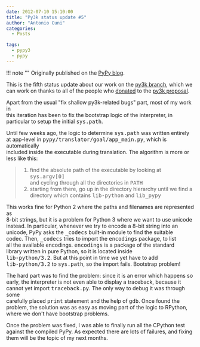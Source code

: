 ```yaml
---
date: 2012-07-10 15:10:00
title: "Py3k status update #5"
author: "Antonio Cuni"
categories:
  - Posts

tags:
  - pypy3
  - pypy
---
```


!!! note ""
    Originally published on the [PyPy blog](https://pypy.org/posts/2012/07/py3k-status-update-5-359698189825543897.html).


<html><body><p>This is the fifth status update about our work on the <a class="reference external" href="https://foss.heptapod.net/pypy/pypy/-/tree/branch/py3k">py3k branch</a>, which we<br>
can work on thanks to all of the people who <a class="reference external" href="/posts/2012/01/py3k-and-numpy-first-stage-thanks-to-3008917396290059758.html">donated</a> to the <a class="reference external" href="https://pypy.org/py3donate.html">py3k proposal</a>.
</p>
<!-- more -->
<p>Apart from the usual "fix shallow py3k-related bugs" part, most of my work in<br>
this iteration has been to fix the bootstrap logic of the interpreter, in<br>
particular to setup the initial <tt class="docutils literal">sys.path</tt>.</p><p>Until few weeks ago, the logic to determine <tt class="docutils literal">sys.path</tt> was written entirely<br>
at app-level in <tt class="docutils literal">pypy/translator/goal/app_main.py</tt>, which is automatically<br>
included inside the executable during translation.  The algorithm is more or<br>
less like this:</p><blockquote><ol class="arabic simple"><li>find the absolute path of the executable by looking at <tt class="docutils literal">sys.argv[0]</tt><br>
and cycling through all the directories in <tt class="docutils literal">PATH</tt></li>
<li>starting from there, go up in the directory hierarchy until we find a<br>
directory which contains <tt class="docutils literal"><span class="pre">lib-python</span></tt> and <tt class="docutils literal">lib_pypy</tt></li>
</ol></blockquote><p>This works fine for Python 2 where the paths and filenames are represented as<br>
8-bit strings, but it is a problem for Python 3 where we want to use unicode<br>
instead.  In particular, whenever we try to encode a 8-bit string into an<br>
unicode, PyPy asks the <tt class="docutils literal">_codecs</tt> built-in module to find the suitable<br>
codec. Then, <tt class="docutils literal">_codecs</tt> tries to import the <tt class="docutils literal">encodings</tt> package, to list<br>
all the available encodings. <tt class="docutils literal">encodings</tt> is a package of the standard<br>
library written in pure Python, so it is located inside<br>
<tt class="docutils literal"><span class="pre">lib-python/3.2</span></tt>. But at this point in time we yet have to add<br>
<tt class="docutils literal"><span class="pre">lib-python/3.2</span></tt> to <tt class="docutils literal">sys.path</tt>, so the import fails.  Bootstrap problem!</p><p>The hard part was to find the problem: since it is an error which happens so<br>
early, the interpreter is not even able to display a traceback, because it<br>
cannot yet import <tt class="docutils literal">traceback.py</tt>. The only way to debug it was through some<br>
carefully placed <tt class="docutils literal">print</tt> statement and the help of <tt class="docutils literal">gdb</tt>. Once found the<br>
problem, the solution was as easy as moving part of the logic to RPython,<br>
where we don't have bootstrap problems.</p><p>Once the problem was fixed, I was able to finally run all the CPython test<br>
against the compiled PyPy.  As expected there are lots of failures, and fixing<br>
them will be the topic of my next months.</p></body></html>